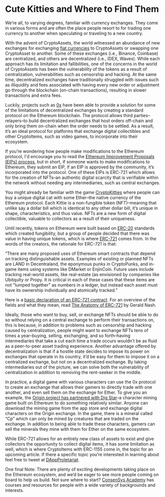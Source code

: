 # Cute Kitties and Where to Find Them

We’re all, to varying degrees, familiar with currency exchanges. They come in various forms and are often the place people resort to for trading one currency to another when speculating or traveling to a new country.

With the advent of CryptoAssets, the world witnessed an abundance of new exchanges for exchanging [fiat currencies](https://en.wikipedia.org/wiki/Fiat_money) to CryptoAssets or swapping one CryptoAsset to another. Some of these exchanges (i.e., Binance, Coinbase) are centralized, and others are decentralized (i.e., IDEX, Waves). While each approach has its limitation and fallibilities, one of the concerns in the world of CryptoAssets has been the vulnerability of the tokens as a result of centralization, vulnerabilities such as censorship and hacking. At the same time, decentralized exchanges have traditionally struggled with issues such as illiquidity and fees associated with having every new order or adjustment go through the blockchain (on-chain transactions), resulting in slower transactions and extra fees.

Luckily, projects such as [0x](https://0x.org/) have been able to provide a solution for some of the limitations of decentralized exchanges by creating a standard protocol on the Ethereum blockchain. The protocol allows third parties–relayers–to build decentralized exchanges that host orders off-chain and only bring them on-chain when the order needs to be settled. As a result, it’s an ideal protocol for platforms that exchange digital collectibles and other CryptoItems, such as video games, to incorporate into their ecosystem.

If you’re wondering how people make modifications to the Ethereum protocol, I'd encourage you to read the [Ethereum Improvement Proposals (EIPs) process](https://github.com/ethereum/EIPs/blob/master/EIPS/eip-1.md), but in short, if someone wants to make modifications to Ethereum, they submit an EIP, if an EIP is approved by the community, it’s incorporated into the protocol. One of these EIPs is ERC-721 which allows for the creation of NFTs–an authentic digital scarcity that is verifiable within the network without needing any intermediaries, such as central exchanges.

You might already be familiar with the game [CryptoKitties](https://www.cryptokitties.co/) where people can buy a unique digital cat with some Ether–the native currency of the Ethereum protocol. Each Kittie is a non-fungible token (NFT)–meaning that unlike say a dollar bill which is identical to any other dollar bill, it’s unique in shape, characteristics, and thus value. NFTs are a new form of digital collectible, valuable to collectors as a result of their uniqueness. 

Until recently, tokens on Ethereum were built based on [ERC-20](https://github.com/ethereum/eips/issues/20) standards which created fungibility, but a group of people decided that there was value in having unique tokens, which is where [ERC-721](https://github.com/ethereum/EIPs/blob/master/EIPS/eip-721.md) comes from. In the words of the creators, the rationale for ERC-721 is that:

“There are many proposed uses of Ethereum smart contracts that depend on tracking distinguishable assets. Examples of existing or planned NFTs are LAND in Decentraland, the eponymous punks in CryptoPunks, and in-game items using systems like DMarket or EnjinCoin. Future uses include tracking real-world assets, like real-estate (as envisioned by companies like Ubitquity or Propy. It is critical in each of these cases that these items are not "lumped together" as numbers in a ledger, but instead each asset must have its ownership individually and atomically tracked.” 

Here is a [basic declaration of an ERC-721 contract](https://gist.github.com/aunyks/2d148a77150247f6f9745286ff46fc53#file-erc721-definitions-sol). For an overview of the fields and what they mean, read [The Anatomy of ERC-721](https://medium.com/crypto-currently/the-anatomy-of-erc721-e9db77abfc24) by Gerald Nash.   

Ideally, those who want to buy, sell, or exchange NFTs should be able to do so without relying on a central exchange to perform their transactions on, this is because, in addition to problems such as censorship and hacking caused by centralization, people might want to exchange NFTs tens of times a year–buying, selling, exchanging, and so forth–having intermediaries that take a cut each time a trade occurs wouldn’t be as fluid as a peer-to-peer asset trading experience. Another advantage offered by decentralization is that if a hostile state decides to impose its power on exchanges that operate in its country, it’d be easy for them to impose it on a centralized exchange, but not on a decentralized exchange. By taking intermediaries out of the picture, we can solve both the vulnerability of centralization in addition to removing the rent-seeker in the middle.

In practice, a digital game with various characters can use the 0x protocol to create an exchange that allows their gamers to directly trade with one another, and even sell them on the exchange for Ether. To give you an example, the [Origin project has partnered with Dig Star](https://medium.com/originprotocol/origin-metaps-to-build-a-decentralized-marketplace-for-non-fungible-tokens-nfts-387e5d29c437)–a character mining game built on Ethereum to do something relatively similar. Anyone can download the mining game from the app store and exchange digital characters on the Origin exchange. In the game, there is a mineral called “Cp” which can only be mined by creatures that are traded on the exchange. In addition to being able to trade these characters, gamers can sell the minerals they mine with them for Ether on the same ecosystem.

While ERC-721 allows for an entirely new class of assets to exist and give collectors the opportunity to collect digital items, it has some limitation as well, which is where CryptoItems with ERC-1155 come in, the topic for an upcoming article. If there a specific topic you’re interested in learning about feel free to tweet at [DAppProletariat](https://twitter.com/DAppProletariat).

One final Note: There are plenty of exciting developments taking place on the Ethereum ecosystem, and we’d be eager to see more people coming on board to help us build. Not sure where to start? [ConsenSys Academy](https://consensys.net/academy/) has courses and resources for people with a wide variety of backgrounds and interests. 
